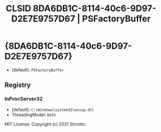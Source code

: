 ﻿---
title: "CLSID 8DA6DB1C-8114-40c6-9D97-D2E7E9757D67 | PSFactoryBuffer"
excerpt: What is COM-Object CLSID 8DA6DB1C-8114-40c6-9D97-D2E7E9757D67?
---

# {8DA6DB1C-8114-40c6-9D97-D2E7E9757D67}

* (default): `PSFactoryBuffer`

## Registry


### InProcServer32

* (default): `C:\Windows\system32\mssvp.dll`
* ThreadingModel: `Both`

MIT License. Copyright (c) 2021 Strontic.


